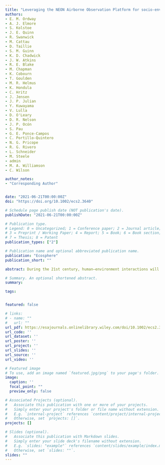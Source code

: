 ```yaml
---
title: "Leveraging the NEON Airborne Observation Platform for socio-environmental systems research"
authors:
- E. M. Ordway
- A. J. Elmore
- S. Kolstoe
- J. E. Quinn
- R. Swanwick
- M. Cattau
- D. Taillie
- S. M. Guinn
- K. D. Chadwick
- J. W. Atkins
- R. E. Blake
- M. Chapman
- K. Cobourn
- T. Goulden
- M. R. Helmus
- K. Hondula
- C. Hritz
- J. Jensen
- J. P. Julian
- Y. Kuwayama
- V. Lulla
- D. O'Leary
- D. R. Nelson
- J. P. Ocón
- S. Pau
- G. E. Ponce-Campos
- C. Portillo-Quintero
- N. G. Pricope
- R. G. Rivero
- L. Schneider
- M. Steele
- admin
- M. A. Williamson
- C. Wilson

author_notes:
- "Corresponding Author"


date: "2021-06-21T00:00:00Z"
doi: "https://doi.org/10.1002/ecs2.3640"

# Schedule page publish date (NOT publication's date).
publishDate: "2021-06-21T00:00:00Z"

# Publication type.
# Legend: 0 = Uncategorized; 1 = Conference paper; 2 = Journal article;
# 3 = Preprint / Working Paper; 4 = Report; 5 = Book; 6 = Book section;
# 7 = Thesis; 8 = Patent
publication_types: ["2"]

# Publication name and optional abbreviated publication name.
publication: "Ecosphere"
publication_short: ""

abstract: During the 21st century, human–environment interactions will increasingly expose both systems to risks, but also yield opportunities for improvement as we gain insight into these complex, coupled systems. Human–environment interactions operate over multiple spatial and temporal scales, requiring large data volumes of multi-resolution information for analysis. Climate change, land-use change, urbanization, and wildfires, for example, can affect regions differently depending on ecological and socioeconomic structures. The relative scarcity of data on both humans and natural systems at the relevant extent can be prohibitive when pursuing inquiries into these complex relationships. We explore the value of multitemporal, high-density, and high-resolution LiDAR, imaging spectroscopy, and digital camera data from the National Ecological Observatory Network’s Airborne Observation Platform (NEON AOP) for Socio-Environmental Systems (SES) research. In addition to providing an overview of NEON AOP datasets and outlining specific applications for addressing SES questions, we highlight current challenges and provide recommendations for the SES research community to improve and expand its use of this platform for SES research. The coordinated, nationwide AOP remote sensing data, collected annually over the next 30 yr, offer exciting opportunities for cross-site analyses and comparison, upscaling metrics derived from LiDAR and hyperspectral datasets across larger spatial extents, and addressing questions across diverse scales. Integrating AOP data with other SES datasets will allow researchers to investigate complex systems and provide urgently needed policy recommendations for socio-environmental challenges. We urge the SES research community to further explore questions and theories in social and economic disciplines that might leverage NEON AOP data.

# Summary. An optional shortened abstract.
summary: 

tags:


featured: false

# links:
# - name: ""
#   url: ""
url_pdf: https://esajournals.onlinelibrary.wiley.com/doi/10.1002/ecs2.3640
url_code: ''
url_dataset: ''
url_poster: ''
url_project: ''
url_slides: ''
url_source: ''
url_video: ''

# Featured image
# To use, add an image named `featured.jpg/png` to your page's folder. 
image:
  caption: ''
  focal_point: ""
  preview_only: false

# Associated Projects (optional).
#   Associate this publication with one or more of your projects.
#   Simply enter your project's folder or file name without extension.
#   E.g. `internal-project` references `content/project/internal-project/index.md`.
#   Otherwise, set `projects: []`.
projects: []

# Slides (optional).
#   Associate this publication with Markdown slides.
#   Simply enter your slide deck's filename without extension.
#   E.g. `slides: "example"` references `content/slides/example/index.md`.
#   Otherwise, set `slides: ""`.
slides: ""
---
```



